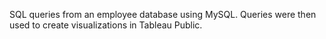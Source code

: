 SQL queries from an employee database using MySQL. Queries were then used to create visualizations in Tableau Public. 
